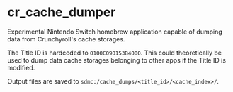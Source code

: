 ﻿# cr_cache_dumper

Experimental Nintendo Switch homebrew application capable of dumping data from Crunchyroll's cache storages.

The Title ID is hardcoded to `0100C090153B4000`. This could theoretically be used to dump data cache storages belonging to other apps if the Title ID is modified.

Output files are saved to `sdmc:/cache_dumps/<title_id>/<cache_index>/`.
